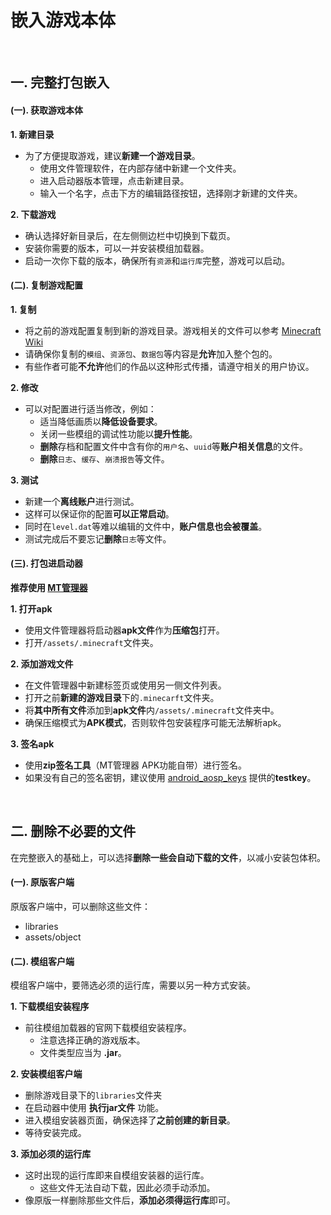 # 嵌入游戏本体

<div><br></div>

## 一. 完整打包嵌入

#### (一). 获取游戏本体

**1. 新建目录**
- 为了方便提取游戏，建议**新建一个游戏目录**。
  - 使用文件管理软件，在内部存储中新建一个文件夹。
  - 进入启动器版本管理，点击新建目录。
  - 输入一个名字，点击下方的编辑路径按钮，选择刚才新建的文件夹。

**2. 下载游戏**
- 确认选择好新目录后，在左侧侧边栏中切换到下载页。
- 安装你需要的版本，可以一并安装模组加载器。
- 启动一次你下载的版本，确保所有`资源`和`运行库`完整，游戏可以启动。

#### (二). 复制游戏配置

**1. 复制**
- 将之前的游戏配置复制到新的游戏目录。游戏相关的文件可以参考 [Minecraft Wiki](https://zh.minecraft.wiki/w/.minecraft#.minecraft%E5%B1%82%E6%AC%A1%E7%BB%93%E6%9E%84)
- 请确保你复制的`模组`、`资源包`、`数据包`等内容是**允许**加入整个包的。
- 有些作者可能**不允许**他们的作品以这种形式传播，请遵守相关的用户协议。

**2. 修改**
- 可以对配置进行适当修改，例如：
  - 适当降低画质以**降低设备要求**。
  - 关闭一些模组的调试性功能以**提升性能**。
  - **删除**存档和配置文件中含有你的`用户名`、`uuid`等**账户相关信息**的文件。
  - **删除**`日志`、`缓存`、`崩溃报告`等文件。

**3. 测试**
- 新建一个**离线账户**进行测试。
- 这样可以保证你的配置**可以正常启动**。
- 同时在`level.dat`等难以编辑的文件中，**账户信息也会被覆盖**。
- 测试完成后不要忘记**删除**`日志`等文件。

#### (三). 打包进启动器

**推荐使用 [MT管理器](https://mt2.cn/)**

**1. 打开apk**
- 使用文件管理器将启动器**apk文件**作为**压缩包**打开。
- 打开`/assets/.minecraft`文件夹。

**2. 添加游戏文件**
- 在文件管理器中新建标签页或使用另一侧文件列表。
- 打开之前**新建的游戏目录**下的`.minecarft`文件夹。
- 将**其中所有文件**添加到**apk文件**内`/assets/.minecraft`文件夹中。
- 确保压缩模式为**APK模式**，否则软件包安装程序可能无法解析apk。

**3. 签名apk**
- 使用**zip签名工具**（MT管理器 APK功能自带）进行签名。
- 如果没有自己的签名密钥，建议使用 [android_aosp_keys](https://github.com/wfairclough/android_aosp_keys) 提供的**testkey**。

<div><br></div>

## 二. 删除不必要的文件
在完整嵌入的基础上，可以选择**删除一些会自动下载的文件**，以减小安装包体积。

#### (一). 原版客户端

原版客户端中，可以删除这些文件：
- libraries
- assets/object

#### (二). 模组客户端

模组客户端中，要筛选必须的运行库，需要以另一种方式安装。

**1. 下载模组安装程序**
- 前往模组加载器的官网下载模组安装程序。
  - 注意选择正确的游戏版本。
  - 文件类型应当为 **.jar**。

**2. 安装模组客户端**
- 删除游戏目录下的`libraries`文件夹
- 在启动器中使用 **执行jar文件** 功能。
- 进入模组安装器页面，确保选择了**之前创建的新目录**。
- 等待安装完成。

**3. 添加必须的运行库**
- 这时出现的运行库即来自模组安装器的运行库。
  - 这些文件无法自动下载，因此必须手动添加。
- 像原版一样删除那些文件后，**添加必须得运行库**即可。
